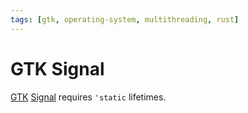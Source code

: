 ```yaml
---
tags: [gtk, operating-system, multithreading, rust]
---
```


# GTK Signal

[GTK](202503111818.md) [Signal](202211022108.md) requires `'static` lifetimes.
